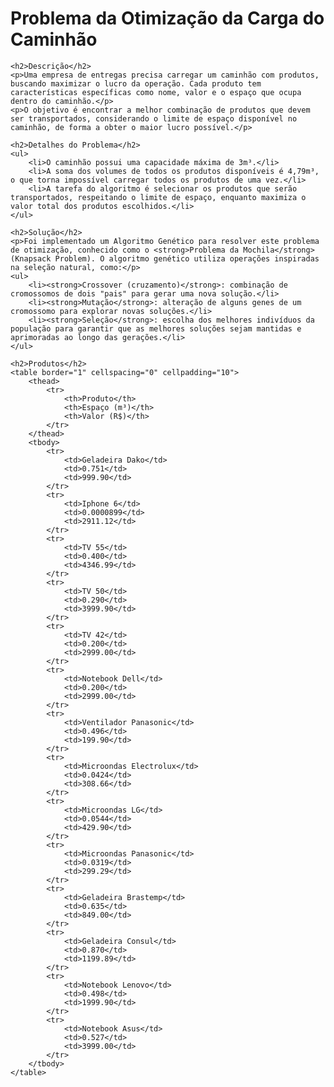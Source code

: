  <h1>Problema da Otimização da Carga do Caminhão</h1>
    
    <h2>Descrição</h2>
    <p>Uma empresa de entregas precisa carregar um caminhão com produtos, buscando maximizar o lucro da operação. Cada produto tem características específicas como nome, valor e o espaço que ocupa dentro do caminhão.</p>
    <p>O objetivo é encontrar a melhor combinação de produtos que devem ser transportados, considerando o limite de espaço disponível no caminhão, de forma a obter o maior lucro possível.</p>
    
    <h2>Detalhes do Problema</h2>
    <ul>
        <li>O caminhão possui uma capacidade máxima de 3m³.</li>
        <li>A soma dos volumes de todos os produtos disponíveis é 4,79m³, o que torna impossível carregar todos os produtos de uma vez.</li>
        <li>A tarefa do algoritmo é selecionar os produtos que serão transportados, respeitando o limite de espaço, enquanto maximiza o valor total dos produtos escolhidos.</li>
    </ul>

    <h2>Solução</h2>
    <p>Foi implementado um Algoritmo Genético para resolver este problema de otimização, conhecido como o <strong>Problema da Mochila</strong> (Knapsack Problem). O algoritmo genético utiliza operações inspiradas na seleção natural, como:</p>
    <ul>
        <li><strong>Crossover (cruzamento)</strong>: combinação de cromossomos de dois "pais" para gerar uma nova solução.</li>
        <li><strong>Mutação</strong>: alteração de alguns genes de um cromossomo para explorar novas soluções.</li>
        <li><strong>Seleção</strong>: escolha dos melhores indivíduos da população para garantir que as melhores soluções sejam mantidas e aprimoradas ao longo das gerações.</li>
    </ul>

    <h2>Produtos</h2>
    <table border="1" cellspacing="0" cellpadding="10">
        <thead>
            <tr>
                <th>Produto</th>
                <th>Espaço (m³)</th>
                <th>Valor (R$)</th>
            </tr>
        </thead>
        <tbody>
            <tr>
                <td>Geladeira Dako</td>
                <td>0.751</td>
                <td>999.90</td>
            </tr>
            <tr>
                <td>Iphone 6</td>
                <td>0.0000899</td>
                <td>2911.12</td>
            </tr>
            <tr>
                <td>TV 55</td>
                <td>0.400</td>
                <td>4346.99</td>
            </tr>
            <tr>
                <td>TV 50</td>
                <td>0.290</td>
                <td>3999.90</td>
            </tr>
            <tr>
                <td>TV 42</td>
                <td>0.200</td>
                <td>2999.00</td>
            </tr>
            <tr>
                <td>Notebook Dell</td>
                <td>0.200</td>
                <td>2999.00</td>
            </tr>
            <tr>
                <td>Ventilador Panasonic</td>
                <td>0.496</td>
                <td>199.90</td>
            </tr>
            <tr>
                <td>Microondas Electrolux</td>
                <td>0.0424</td>
                <td>308.66</td>
            </tr>
            <tr>
                <td>Microondas LG</td>
                <td>0.0544</td>
                <td>429.90</td>
            </tr>
            <tr>
                <td>Microondas Panasonic</td>
                <td>0.0319</td>
                <td>299.29</td>
            </tr>
            <tr>
                <td>Geladeira Brastemp</td>
                <td>0.635</td>
                <td>849.00</td>
            </tr>
            <tr>
                <td>Geladeira Consul</td>
                <td>0.870</td>
                <td>1199.89</td>
            </tr>
            <tr>
                <td>Notebook Lenovo</td>
                <td>0.498</td>
                <td>1999.90</td>
            </tr>
            <tr>
                <td>Notebook Asus</td>
                <td>0.527</td>
                <td>3999.00</td>
            </tr>
        </tbody>
    </table>

